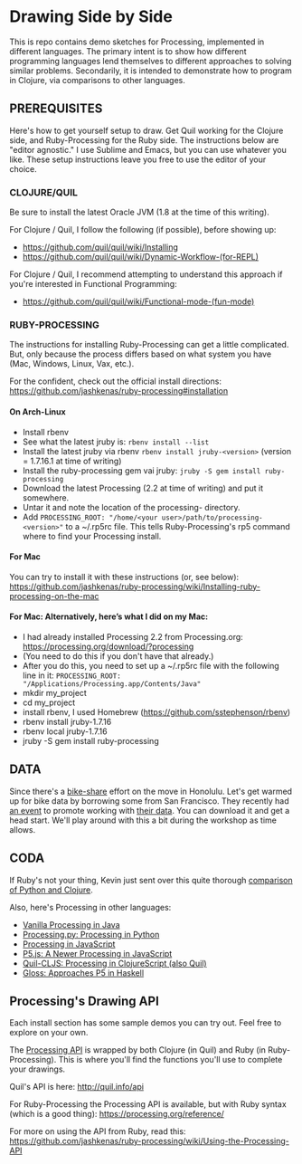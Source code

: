 # Drawing Side by Side

This is repo contains demo sketches for Processing, implemented in different languages. The primary intent is to show how different programming languages lend themselves to different approaches to solving similar problems. Secondarily, it is intended to demonstrate how to program in Clojure, via comparisons to other languages.

## PREREQUISITES

Here's how to get yourself setup to draw. Get Quil working for the Clojure side, and Ruby-Processing for the Ruby side. The instructions below are "editor agnostic." I use Sublime and Emacs, but you can use whatever you like. These setup instructions leave you free to use the editor of your choice.

### CLOJURE/QUIL

Be sure to install the latest Oracle JVM (1.8 at the time of this writing).

For Clojure / Quil, I follow the following (if possible), before showing up:
- https://github.com/quil/quil/wiki/Installing
- https://github.com/quil/quil/wiki/Dynamic-Workflow-(for-REPL)

For Clojure / Quil, I recommend attempting to understand this approach if you're interested in Functional Programming:
- https://github.com/quil/quil/wiki/Functional-mode-(fun-mode)


### RUBY-PROCESSING

The instructions for installing Ruby-Processing can get a little complicated. But, only because the process differs based on what system you have (Mac, Windows, Linux, Vax, etc.).

For the confident, check out the official install directions: https://github.com/jashkenas/ruby-processing#installation

#### On Arch-Linux

- Install rbenv
- See what the latest jruby is: `rbenv install --list`
- Install the latest jruby via rbenv `rbenv install jruby-<version>` (version = 1.7.16.1 at time of writing)
- Install the ruby-processing gem vai jruby: `jruby -S gem install ruby-processing`
- Download the latest Processing (2.2 at time of writing) and put it somewhere.
- Untar it and note the location of the processing-<version> directory.
- Add `PROCESSING_ROOT: "/home/<your user>/path/to/processing-<version>"` to a ~/.rp5rc file. This tells Ruby-Processing's rp5 command where to find your Processing install.

#### For Mac
You can try to install it with these instructions (or, see below):
https://github.com/jashkenas/ruby-processing/wiki/Installing-ruby-processing-on-the-mac

#### For Mac: Alternatively, here’s what I did on my Mac:

- I had already installed Processing 2.2 from Processing.org: https://processing.org/download/?processing
- (You need to do this if you don't have that already.)
- After you do this, you need to set up a ~/.rp5rc file with the following line in it: `PROCESSING_ROOT: "/Applications/Processing.app/Contents/Java"`
- mkdir my_project
- cd my_project
- install rbenv, I used Homebrew (https://github.com/sstephenson/rbenv)
- rbenv install jruby-1.7.16
- rbenv local jruby-1.7.16
- jruby -S gem install ruby-processing


## DATA

Since there's a [bike-share](http://www.bikesharehawaii.org) effort on the move in Honolulu. Let's get warmed up for bike data by borrowing some from San Francisco. They recently had [an event](http://www.bayareabikeshare.com/datachallenge) to promote working with [their data](https://s3.amazonaws.com/trackerdata/201402_babs_open_data.zip). You can download it and get a head start. We'll play around with this a bit during the workshop as time allows.


## CODA

If Ruby's not your thing, Kevin just sent over this quite thorough [comparison of Python and Clojure](http://www.pixelmonkey.org/2014/11/02/clojonic).

Also, here's Processing in other languages:
- [Vanilla Processing in Java](https://processing.org)
- [Processing.py: Processing in Python](https://github.com/jdf/processing.py)
- [Processing in JavaScript](http://processingjs.org)
- [P5.js: A Newer Processing in JavaScript](http://p5js.org)
- [Quil-CLJS: Processing in ClojureScript (also Quil)](https://github.com/quil/quil/wiki/ClojureScript)
- [Gloss: Approaches P5 in Haskell](http://gloss.ouroborus.net)

## Processing's Drawing API

Each install section has some sample demos you can try out. Feel free to explore on your own.

The [Processing API](https://processing.org/reference/) is wrapped by both Clojure (in Quil) and Ruby (in Ruby-Processing). This is where you'll find the functions you'll use to complete your drawings.

Quil's API is here: http://quil.info/api

For Ruby-Processing the Processing API is available, but with Ruby syntax (which is a good thing): https://processing.org/reference/

For more on using the API from Ruby, read this: https://github.com/jashkenas/ruby-processing/wiki/Using-the-Processing-API